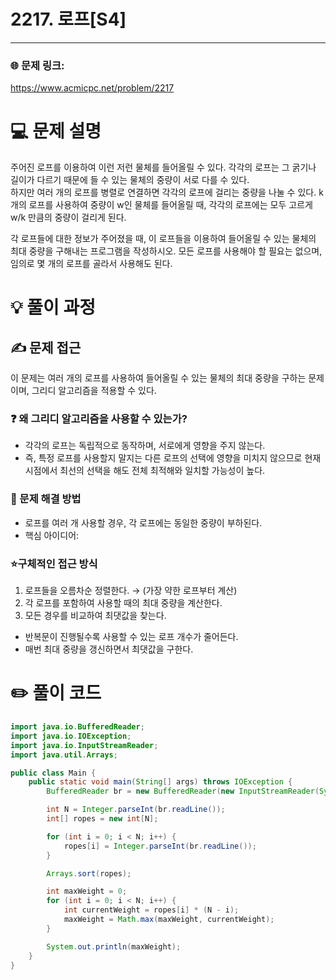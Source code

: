 # 2217. 로프[S4]  
---  
### 🌐 문제 링크:  
https://www.acmicpc.net/problem/2217  
# 💻 문제 설명  
주어진 로프를 이용하여 이런 저런 물체를 들어올릴 수 있다. 각각의 로프는 그 굵기나 길이가 다르기 때문에 들 수 있는 물체의 중량이 서로 다를 수 있다.  
 하지만 여러 개의 로프를 병렬로 연결하면 각각의 로프에 걸리는 중량을 나눌 수 있다. k개의 로프를 사용하여 중량이 w인 물체를 들어올릴 때, 각각의 로프에는 모두 고르게 w/k 만큼의 중량이 걸리게 된다.  
  
각 로프들에 대한 정보가 주어졌을 때, 이 로프들을 이용하여 들어올릴 수 있는 물체의 최대 중량을 구해내는 프로그램을 작성하시오. 모든 로프를 사용해야 할 필요는 없으며, 임의로 몇 개의 로프를 골라서 사용해도 된다.  
# 💡 풀이 과정  
## ✍ 문제 접근  
이 문제는 여러 개의 로프를 사용하여 들어올릴 수 있는 물체의 최대 중량을 구하는 문제이며, 그리디 알고리즘을 적용할 수 있다.  
### ❓ 왜 그리디 알고리즘을 사용할 수 있는가?  
* 각각의 로프는 독립적으로 동작하며, 서로에게 영향을 주지 않는다.  
* 즉, 특정 로프를 사용할지 말지는 다른 로프의 선택에 영향을 미치지 않으므로 현재 시점에서 최선의 선택을 해도 전체 최적해와 일치할 가능성이 높다.  
### 🔑 문제 해결 방법  
* 로프를 여러 개 사용할 경우, 각 로프에는 동일한 중량이 부하된다.  
* 핵심 아이디어:  
  
### ⭐구체적인 접근 방식  
1. 로프들을 오름차순 정렬한다. → (가장 약한 로프부터 계산)  
1. 각 로프를 포함하여 사용할 때의 최대 중량을 계산한다.  
1. 모든 경우를 비교하여 최댓값을 찾는다.  
* 반복문이 진행될수록 사용할 수 있는 로프 개수가 줄어든다.  
* 매번 최대 중량을 갱신하면서 최댓값을 구한다.  
# ✏️ 풀이 코드  
```java  
import java.io.BufferedReader;
import java.io.IOException;
import java.io.InputStreamReader;
import java.util.Arrays;

public class Main {
    public static void main(String[] args) throws IOException {
        BufferedReader br = new BufferedReader(new InputStreamReader(System.in));

        int N = Integer.parseInt(br.readLine());
        int[] ropes = new int[N];

        for (int i = 0; i < N; i++) {
            ropes[i] = Integer.parseInt(br.readLine());
        }

        Arrays.sort(ropes);

        int maxWeight = 0;
        for (int i = 0; i < N; i++) {
            int currentWeight = ropes[i] * (N - i);
            maxWeight = Math.max(maxWeight, currentWeight);  
        }

        System.out.println(maxWeight);
    }
}  
```  
